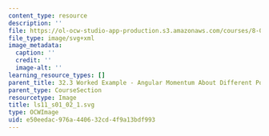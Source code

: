 ```yaml
---
content_type: resource
description: ''
file: https://ol-ocw-studio-app-production.s3.amazonaws.com/courses/8-01sc-classical-mechanics-fall-2016/e50eedac976a440632cd4f9a13bdf993_ls11_s01_02_1.svg
file_type: image/svg+xml
image_metadata:
  caption: ''
  credit: ''
  image-alt: ''
learning_resource_types: []
parent_title: 32.3 Worked Example - Angular Momentum About Different Points
parent_type: CourseSection
resourcetype: Image
title: ls11_s01_02_1.svg
type: OCWImage
uid: e50eedac-976a-4406-32cd-4f9a13bdf993
---
```

